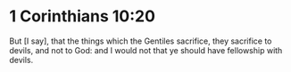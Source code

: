 # 1 Corinthians 10:20

But [I say], that the things which the Gentiles sacrifice, they sacrifice to devils, and not to God: and I would not that ye should have fellowship with devils.
